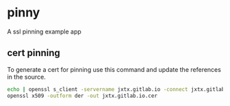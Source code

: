 # pinny

A ssl pinning example app

## cert pinning 

To generate a cert for pinning use this command and update the references in the source.

```bash
echo | openssl s_client -servername jxtx.gitlab.io -connect jxtx.gitlab.io:443 | \
openssl x509 -outform der -out jxtx.gitlab.io.cer
```
